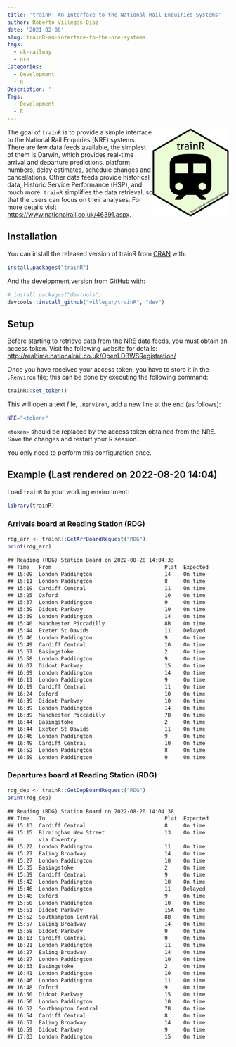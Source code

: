 ```yaml
---
title: 'trainR: An Interface to the National Rail Enquiries Systems'
author: Roberto Villegas-Diaz
date: '2021-02-08'
slug: trainR-an-interface-to-the-nre-systems
tags:
  - uk-railway
  - nre
Categories:
  - Development
  - R
Description: ''
Tags:
  - Development
  - R
---
```


<img src="https://raw.githubusercontent.com/villegar/trainR/main/inst/images/logo.png" alt="logo" align="right" height=200px/>

The goal of `trainR` is to provide a simple interface to the 
National Rail Enquiries (NRE) systems. There are few data feeds 
available, the simplest of them is Darwin, which provides real-time 
arrival and departure predictions, platform numbers, delay estimates, 
schedule changes and cancellations. Other data feeds provide historical 
data, Historic Service Performance (HSP), and much more. `trainR` 
simplifies the data retrieval, so that the users can focus on their 
analyses. For more details visit 
https://www.nationalrail.co.uk/46391.aspx.

## Installation

You can install the released version of trainR from [CRAN](https://CRAN.R-project.org) with:

``` r
install.packages("trainR")
```

And the development version from [GitHub](https://github.com/) with:

``` r
# install.packages("devtools")
devtools::install_github("villegar/trainR", "dev")
```

## Setup
Before starting to retrieve data from the NRE data feeds, you must obtain an access token. 
Visit the following website for details: http://realtime.nationalrail.co.uk/OpenLDBWSRegistration/

Once you have received your access token, you have to store it in the `.Renviron` file; this can be 
done by executing the following command:


```r
trainR::set_token()
```

This will open a text file, `.Renviron`, add a new line at the end (as follows):

```bash
NRE="<token>"
```

`<token>` should be replaced by the access token obtained from the NRE. Save the changes and restart 
your R session.

You only need to perform this configuration once.

## Example (Last rendered on 2022-08-20 14:04)

Load `trainR` to your working environment:

```r
library(trainR)
```

### Arrivals board at Reading Station (RDG)


```r
rdg_arr <- trainR::GetArrBoardRequest("RDG")
print(rdg_arr)
```

```
## Reading (RDG) Station Board on 2022-08-20 14:04:33
## Time   From                                    Plat  Expected
## 15:09  London Paddington                       14    On time
## 15:11  London Paddington                       8     On time
## 15:19  Cardiff Central                         11    On time
## 15:25  Oxford                                  10    On time
## 15:37  London Paddington                       9     On time
## 15:39  Didcot Parkway                          10    On time
## 15:39  London Paddington                       14    On time
## 15:40  Manchester Piccadilly                   8B    On time
## 15:44  Exeter St Davids                        11    Delayed
## 15:46  London Paddington                       9     On time
## 15:49  Cardiff Central                         10    On time
## 15:57  Basingstoke                             2     On time
## 15:58  London Paddington                       9     On time
## 16:07  Didcot Parkway                          15    On time
## 16:09  London Paddington                       14    On time
## 16:11  London Paddington                       9     On time
## 16:19  Cardiff Central                         11    On time
## 16:24  Oxford                                  10    On time
## 16:39  Didcot Parkway                          10    On time
## 16:39  London Paddington                       14    On time
## 16:39  Manchester Piccadilly                   7B    On time
## 16:44  Basingstoke                             2     On time
## 16:44  Exeter St Davids                        11    On time
## 16:46  London Paddington                       9     On time
## 16:49  Cardiff Central                         10    On time
## 16:52  London Paddington                       8     On time
## 16:59  London Paddington                       9     On time
```

### Departures board at Reading Station (RDG)


```r
rdg_dep <- trainR::GetDepBoardRequest("RDG")
print(rdg_dep)
```

```
## Reading (RDG) Station Board on 2022-08-20 14:04:38
## Time   To                                      Plat  Expected
## 15:13  Cardiff Central                         8     On time
## 15:15  Birmingham New Street                   13    On time
##        via Coventry                            
## 15:22  London Paddington                       11    On time
## 15:27  Ealing Broadway                         14    On time
## 15:27  London Paddington                       10    On time
## 15:35  Basingstoke                             2     On time
## 15:39  Cardiff Central                         9     On time
## 15:42  London Paddington                       10    On time
## 15:46  London Paddington                       11    Delayed
## 15:48  Oxford                                  9     On time
## 15:50  London Paddington                       10    On time
## 15:51  Didcot Parkway                          15A   On time
## 15:52  Southampton Central                     8B    On time
## 15:57  Ealing Broadway                         14    On time
## 15:58  Didcot Parkway                          9     On time
## 16:13  Cardiff Central                         9     On time
## 16:21  London Paddington                       11    On time
## 16:27  Ealing Broadway                         14    On time
## 16:27  London Paddington                       10    On time
## 16:33  Basingstoke                             2     On time
## 16:41  London Paddington                       10    On time
## 16:46  London Paddington                       11    On time
## 16:48  Oxford                                  9     On time
## 16:50  Didcot Parkway                          15    On time
## 16:50  London Paddington                       10    On time
## 16:52  Southampton Central                     7B    On time
## 16:54  Cardiff Central                         8     On time
## 16:57  Ealing Broadway                         14    On time
## 16:59  Didcot Parkway                          9     On time
## 17:03  London Paddington                       15    On time
```
